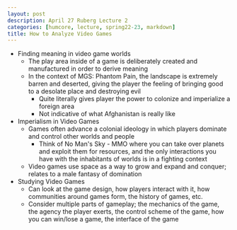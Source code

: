 ```yaml
---
layout: post
description: April 27 Ruberg Lecture 2
categories: [humcore, lecture, spring22-23, markdown]
title: How to Analyze Video Games
---
```


- Finding meaning in video game worlds
    - The play area inside of a game is deliberately created and manufactured in order to derive meaning
    - In the context of MGS: Phantom Pain, the landscape is extremely barren and deserted, giving the player the feeling of bringing good to a desolate place and destroying evil
        - Quite literally gives player the power to colonize and imperialize a foreign area
        - Not indicative of what Afghanistan is really like
- Imperialism in Video Games
    - Games often advance a colonial ideology in which players dominate and control other worlds and people
        - Think of No Man's Sky - MMO where you can take over planets and exploit them for resources, and the only interactions you have with the inhabitants of worlds is in a fighting context
    - Video games use space as a way to grow and expand and conquer; relates to a male fantasy of domination
- Studying Video Games
    - Can look at the game design, how players interact with it, how communities around games form, the history of games, etc.
    - Consider multiple parts of gameplay; the mechanics of the game, the agency the player exerts, the control scheme of the game, how you can win/lose a game, the interface of the game